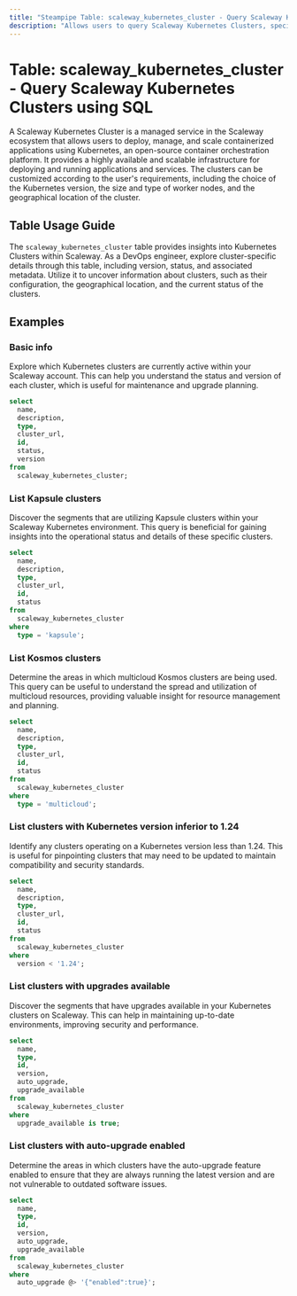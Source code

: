 ```yaml
---
title: "Steampipe Table: scaleway_kubernetes_cluster - Query Scaleway Kubernetes Clusters using SQL"
description: "Allows users to query Scaleway Kubernetes Clusters, specifically providing information about the clusters' configuration, status, and metadata."
---
```


# Table: scaleway_kubernetes_cluster - Query Scaleway Kubernetes Clusters using SQL

A Scaleway Kubernetes Cluster is a managed service in the Scaleway ecosystem that allows users to deploy, manage, and scale containerized applications using Kubernetes, an open-source container orchestration platform. It provides a highly available and scalable infrastructure for deploying and running applications and services. The clusters can be customized according to the user's requirements, including the choice of the Kubernetes version, the size and type of worker nodes, and the geographical location of the cluster.

## Table Usage Guide

The `scaleway_kubernetes_cluster` table provides insights into Kubernetes Clusters within Scaleway. As a DevOps engineer, explore cluster-specific details through this table, including version, status, and associated metadata. Utilize it to uncover information about clusters, such as their configuration, the geographical location, and the current status of the clusters.

## Examples

### Basic info
Explore which Kubernetes clusters are currently active within your Scaleway account. This can help you understand the status and version of each cluster, which is useful for maintenance and upgrade planning.

```sql
select
  name,
  description,
  type,
  cluster_url,
  id,
  status,
  version
from
  scaleway_kubernetes_cluster;
```

### List Kapsule clusters
Discover the segments that are utilizing Kapsule clusters within your Scaleway Kubernetes environment. This query is beneficial for gaining insights into the operational status and details of these specific clusters.

```sql
select
  name,
  description,
  type,
  cluster_url,
  id,
  status
from
  scaleway_kubernetes_cluster
where
  type = 'kapsule';
```

### List Kosmos clusters
Determine the areas in which multicloud Kosmos clusters are being used. This query can be useful to understand the spread and utilization of multicloud resources, providing valuable insight for resource management and planning.

```sql
select
  name,
  description,
  type,
  cluster_url,
  id,
  status
from
  scaleway_kubernetes_cluster
where
  type = 'multicloud';
```

### List clusters with Kubernetes version inferior to 1.24
Identify any clusters operating on a Kubernetes version less than 1.24. This is useful for pinpointing clusters that may need to be updated to maintain compatibility and security standards.

```sql
select
  name,
  description,
  type,
  cluster_url,
  id,
  status
from
  scaleway_kubernetes_cluster
where
  version < '1.24';
```

### List clusters with upgrades available
Discover the segments that have upgrades available in your Kubernetes clusters on Scaleway. This can help in maintaining up-to-date environments, improving security and performance.

```sql
select
  name,
  type,
  id,
  version,
  auto_upgrade,
  upgrade_available
from
  scaleway_kubernetes_cluster
where
  upgrade_available is true;
```

### List clusters with auto-upgrade enabled
Determine the areas in which clusters have the auto-upgrade feature enabled to ensure that they are always running the latest version and are not vulnerable to outdated software issues.

```sql
select
  name,
  type,
  id,
  version,
  auto_upgrade,
  upgrade_available
from
  scaleway_kubernetes_cluster
where
  auto_upgrade @> '{"enabled":true}';
```
